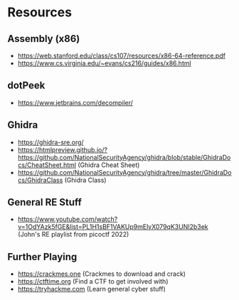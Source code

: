 # Resources

## Assembly (x86)
- https://web.stanford.edu/class/cs107/resources/x86-64-reference.pdf
- https://www.cs.virginia.edu/~evans/cs216/guides/x86.html

## dotPeek
- https://www.jetbrains.com/decompiler/

## Ghidra
- https://ghidra-sre.org/
- https://htmlpreview.github.io/?https://github.com/NationalSecurityAgency/ghidra/blob/stable/GhidraDocs/CheatSheet.html (Ghidra Cheat Sheet)
- https://github.com/NationalSecurityAgency/ghidra/tree/master/GhidraDocs/GhidraClass (Ghidra Class)

## General RE Stuff
- https://www.youtube.com/watch?v=1OdYAzk5fGE&list=PL1H1sBF1VAKUp9mElvX079qK3UNI2b3ek (John's RE playlist from picoctf 2022)


## Further Playing
- https://crackmes.one (Crackmes to download and crack)
- https://ctftime.org (Find a CTF to get involved with)
- https://tryhackme.com (Learn general cyber stuff)
